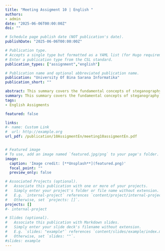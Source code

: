 ```yaml
---
title: "Meeting Assigment 10 | English "
authors:
- admin
date: "2025-06-06T00:00:00Z"
doi: ""

# Schedule page publish date (NOT publication's date).
publishDate: "2025-06-06T00:00:00Z"

# Publication type.
# Accepts a single type but formatted as a YAML list (for Hugo requirements).
# Enter a publication type from the CSL standard.
publication_types: ["assignment","english"]

# Publication name and optional abbreviated publication name.
publication: "University Of Bina Sarana Informatika"
publication_short: ""

abstract: This summary covers the fundamental concepts of steganography, which is defined as the art and science of writing hidden messages in such a way that their very existence is concealed from anyone other than the intended recipient. This method provides security through obscurity and is distinctly different from cryptography, which only obscures the meaning of a message but does not hide the message itself. The primary advantage of steganography is that its messages do not attract attention or arouse suspicion.
summary: This summary covers the fundamental concepts of steganography, which is defined as the art and science of writing hidden messages in such a way that their very existence is concealed from anyone other than the intended recipient. This method provides security through obscurity and is distinctly different from cryptography, which only obscures the meaning of a message but does not hide the message itself. The primary advantage of steganography is that its messages do not attract attention or arouse suspicion.
tags:
- English Assigments

featured: false

links:
#- name: Custom Link
#  url: http://example.org
url_pdf: /publication/10AssigmentEn/meeting10assigmentEn.pdf


# Featured image
# To use, add an image named `featured.jpg/png` to your page's folder. 
image:
  caption: 'Image credit: [**Unsplash**](featured.png)'
  focal_point: ""
  preview_only: false

# Associated Projects (optional).
#   Associate this publication with one or more of your projects.
#   Simply enter your project's folder or file name without extension.
#   E.g. `internal-project` references `content/project/internal-project/index.md`.
#   Otherwise, set `projects: []`.
projects: []
#- internal-project

# Slides (optional).
#   Associate this publication with Markdown slides.
#   Simply enter your slide deck's filename without extension.
#   E.g. `slides: "example"` references `content/slides/example/index.md`.
#   Otherwise, set `slides: ""`.
#slides: example
---
```


